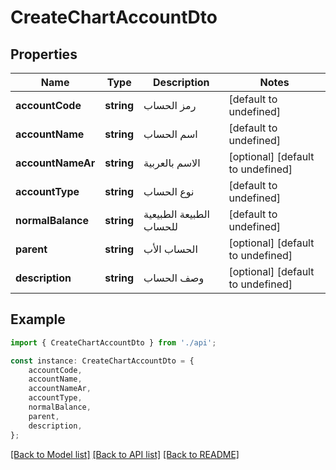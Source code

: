 # CreateChartAccountDto


## Properties

Name | Type | Description | Notes
------------ | ------------- | ------------- | -------------
**accountCode** | **string** | رمز الحساب | [default to undefined]
**accountName** | **string** | اسم الحساب | [default to undefined]
**accountNameAr** | **string** | الاسم بالعربية | [optional] [default to undefined]
**accountType** | **string** | نوع الحساب | [default to undefined]
**normalBalance** | **string** | الطبيعة الطبيعية للحساب | [default to undefined]
**parent** | **string** | الحساب الأب | [optional] [default to undefined]
**description** | **string** | وصف الحساب | [optional] [default to undefined]

## Example

```typescript
import { CreateChartAccountDto } from './api';

const instance: CreateChartAccountDto = {
    accountCode,
    accountName,
    accountNameAr,
    accountType,
    normalBalance,
    parent,
    description,
};
```

[[Back to Model list]](../README.md#documentation-for-models) [[Back to API list]](../README.md#documentation-for-api-endpoints) [[Back to README]](../README.md)
